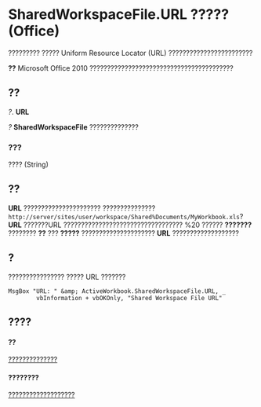 
# SharedWorkspaceFile.URL ????? (Office)

????????? ????? Uniform Resource Locator (URL) ????????????????????????


 **??**  Microsoft Office 2010 ?????????????????????????????????????????


## ??

 _?_. **URL**

 _?_ **SharedWorkspaceFile** ??????????????


### ???

???? (String)


## ??

 **URL** ?????????????????????? ??????????????? `http://server/sites/user/workspace/Shared%Documents/MyWorkbook.xls`? **URL** ???????URL ?????????????????????????????????? %20 ?????? **???????** ???????? **??** ??? **?????** ????????????????????? **URL** ???????????????????


## ?

???????????????? ????? URL ???????


```
MsgBox "URL: " &amp; ActiveWorkbook.SharedWorkspaceFile.URL, _ 
        vbInformation + vbOKOnly, "Shared Workspace File URL"
```


## ????


#### ??


[??????????????](44e0bbfa-145d-df71-928f-2333b54f1829.md)
#### ????????


[???????????????????](http://msdn.microsoft.com/library/5d4b35b5-ef65-7b5b-917e-a0cc282f901f%28Office.15%29.aspx)